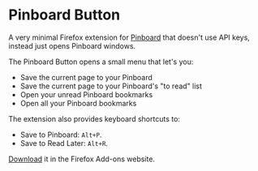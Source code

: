 # Pinboard Button

A very minimal Firefox extension for [Pinboard](https://pinboard.in) that doesn't use API keys, instead just opens Pinboard windows.

The Pinboard Button opens a small menu that let's you:

- Save the current page to your Pinboard
- Save the current page to your Pinboard's "to read" list
- Open your unread Pinboard bookmarks
- Open all your Pinboard bookmarks

The extension also provides keyboard shortcuts to:

- Save to Pinboard: `Alt+P`.
- Save to Read Later: `Alt+R`.

[Download](https://addons.mozilla.org/en-US/firefox/addon/pinboard-button/) it in the Firefox Add-ons website.
